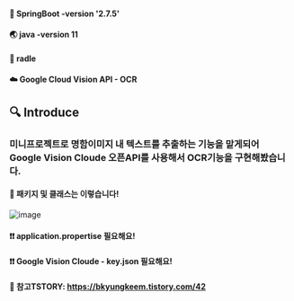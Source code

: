 #### 🍃 SpringBoot -version '2.7.5'
#### 🌏 java -version 11
#### 🐘 radle
#### ☁️ Google Cloud Vision API - OCR

## 🔍 Introduce  
### 미니프로젝트로 명함이미지 내 텍스트를 추출하는 기능을 맡게되어 Google Vision Cloude 오픈API를 사용해서 OCR기능을 구현해봤습니다.

####  📃 패키지 및 클래스는 이렇습니다!
![image](https://user-images.githubusercontent.com/58963042/202008826-012cea8e-8200-49b6-90ac-0911850ff5d5.png)
#### ❗❗ application.propertise 필요해요!
#### ❗❗ Google Vision Cloude - key.json 필요해요!

#### 🔖 참고TSTORY: https://bkyungkeem.tistory.com/42


